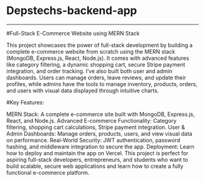﻿# Depstechs-backend-app
-----------------------------------------------


#Full-Stack E-Commerce Website using MERN Stack

This project showcases the power of full-stack development by building a complete e-commerce website from scratch using the MERN stack (MongoDB, Express.js, React, Node.js). It comes with advanced features like category filtering, a dynamic shopping cart, secure Stripe payment integration, and order tracking. I’ve also built both user and admin dashboards. Users can manage orders, leave reviews, and update their profiles, while admins have the tools to manage inventory, products, orders, and users with visual data displayed through intuitive charts.

#Key Features:

MERN Stack: A complete e-commerce site built with MongoDB, Express.js, React, and Node.js.
Advanced E-commerce Functionality: Category filtering, shopping cart calculations, Stripe payment integration.
User & Admin Dashboards: Manage orders, products, users, and view visual data on performance.
Real-World Security: JWT authentication, password hashing, and middleware integration to secure the app.
Deployment: Learn how to deploy and maintain the app on Vercel.
This project is perfect for aspiring full-stack developers, entrepreneurs, and students who want to build scalable, secure web applications and learn how to create a fully functional e-commerce platform.
